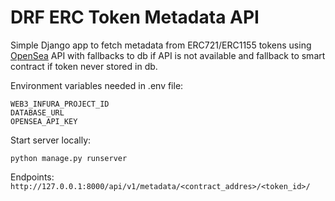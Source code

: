 # DRF ERC Token Metadata API

Simple Django app to fetch metadata from ERC721/ERC1155 tokens using [OpenSea](https://docs.opensea.io/reference/api-overview) API
with fallbacks to db if API is not available and fallback to smart contract if token never stored in db.

Environment variables needed in .env file:
```
WEB3_INFURA_PROJECT_ID
DATABASE_URL
OPENSEA_API_KEY
```

Start server locally:
```
python manage.py runserver
```

Endpoints:
`http://127.0.0.1:8000/api/v1/metadata/<contract_addres>/<token_id>/`



